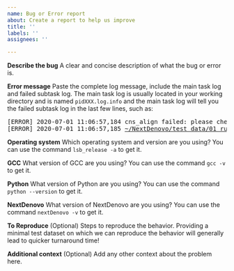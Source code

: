 ```yaml
---
name: Bug or Error report
about: Create a report to help us improve
title: ''
labels: ''
assignees: ''

---
```


**Describe the bug**
A clear and concise description of what the bug or error is.

**Error message**
Paste the complete log message, include the main task log and failed subtask log.
The main task log is usually located  in your working directory and is named `pidXXX.log.info` and the main task log will tell you the failed subtask log in the last few lines, such as:
<pre>
[ERROR] 2020-07-01 11:06:57,184 cns_align failed: please check the following logs:
[ERROR] 2020-07-01 11:06:57,185 <ins>~/NextDenovo/test_data/01_rundir/02.cns_align/02.cns_align.sh.work/cns_align0/nextDenovo.sh.e</ins>
</pre>

**Operating system**
Which operating system and version are you using?
You can use the command `lsb_release -a` to get it.

**GCC**
What version of GCC are you using?
You can use the command `gcc -v` to get it.

**Python**
What version of Python are you using?
You can use the command `python --version` to get it.

**NextDenovo**
What version of NextDenovo are you using?
You can use the command `nextDenovo -v` to get it.

**To Reproduce** (Optional)
Steps to reproduce the behavior. Providing a minimal test dataset on which we can reproduce the behavior will generally lead to quicker turnaround time!

**Additional context** (Optional)
Add any other context about the problem here.

